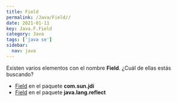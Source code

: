 ```yaml
---
title: Field
permalink: /Java/Field//
date: 2021-01-11
key: Java.F.Field
category: Java
tags: ['java se']
sidebar: 
  nav: java
---
```


Existen varios elementos con el nombre **Field**. ¿Cuál de ellas estás buscando?
<ul>
<li><a href="/Java/Field-com-sun-jdi/">Field</a> en el paquete <strong>com.sun.jdi</strong></li>
<li><a href="/Java/Field-java-lang-reflect/">Field</a> en el paquete <strong>java.lang.reflect</strong></li>
<ul>
